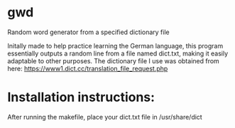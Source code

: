 # gwd
Random word generator from a specified dictionary file

Initally made to help practice learning the German language, this program essentially outputs a random line from a file named dict.txt, making it easily adaptable to other purposes.
The dictionary file I use was obtained from here: https://www1.dict.cc/translation_file_request.php

# Installation instructions:
After running the makefile, place your dict.txt file in /usr/share/dict

